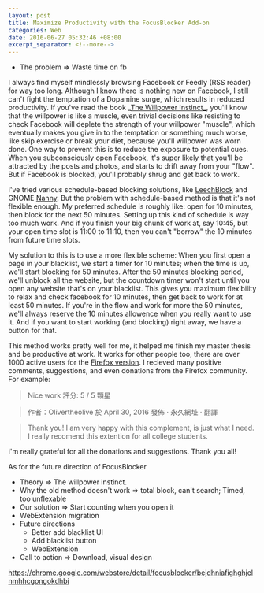 ```yaml
---
layout: post
title: Maximize Productivity with the FocusBlocker Add-on
categories: Web
date: 2016-06-27 05:32:46 +08:00
excerpt_separator: <!--more-->
---
```


* The problem => Waste time on fb

I always find myself mindlessly browsing Facebook or Feedly (RSS reader) for way too long. Although I know there is nothing new on Facebook, I still can't fight the temptation of a Dopamine surge, which results in reduced productivity. If you've read the book _[The Willpower Instinct_](TBD), you'll know that the willpower is like a muscle, even trivial decisions like resisting to check Facebook will deplete the strength of your willpower "muscle", which eventually makes you give in to the temptation or something much worse, like skip exercise or break your diet, because you'll willpower was worn done. One way to prevent this is to reduce the exposure to potential cues. When you subconsciously open Facebook, it's super likely that you'll be attracted by the posts and photos, and starts to drift away from your "flow". But if Facebook is blocked, you'll probably shrug and get back to work.


I've tried various schedule-based blocking solutions, like [LeechBlock](TBD) and GNOME [Nanny](TBD). But the problem with schedule-based method is that it's not flexible enough. My preferred schedule is roughly like: open for 10 minutes, then block for the next 50 minutes. Setting up this kind of schedule is way too much work. And if you finish your big chunk of work at, say 10:45, but your open time slot is 11:00 to 11:10, then you can't "borrow" the 10 minutes from future time slots.

My solution to this is to use a more flexible scheme: When you first open a page in your blacklist, we start a timer for 10 minutes; when the time is up, we'll start blocking for 50 minutes. After the 50 minutes blocking period, we'll unblock all the website, but the countdown timer won't start until you open any website that's on your blacklist. This gives you maximum flexibility to relax and check facebook for 10 minutes, then get back to work for at least 50 minutes. If you're in the flow and work for more the 50 minutes, we'll always reserve the 10 minutes allowence when you really want to use it. And if you want to start working (and blocking) right away, we have a button for that.

This method works pretty well for me, it helped me finish my master thesis and be productive at work. It works for other people too, there are over 1000 active users for the [Firefox version](). I recieved many positive comments, suggestions, and even donations from the Firefox community. For example: 

> 
>Nice work 評分: 5 / 5 顆星

>作者：Olivertheolive 於 April 30, 2016 發佈 · 永久網址 · 翻譯

>Thank you! I am very happy with this complement, is just what I need. I really recomend this extention for all college students.

I'm really grateful for all the donations and suggestions. Thank you all!

As for the future direction of FocusBlocker


* Theory => The willpower instinct.
* Why the old method doesn't work => total block, can't search; Timed, too unflexable
* Our solution => Start counting when you open it
* WebExtension migration
* Future directions
  * Better add blacklist UI
  * Add blacklist button
  * WebExtension
* Call to action => Download, visual design

https://chrome.google.com/webstore/detail/focusblocker/bejdhniafighghjelnmhhcgongokdhbi
